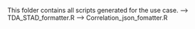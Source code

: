 This folder contains all scripts generated for the use case.
--> TDA_STAD_formatter.R 
--> Correlation_json_fomatter.R
